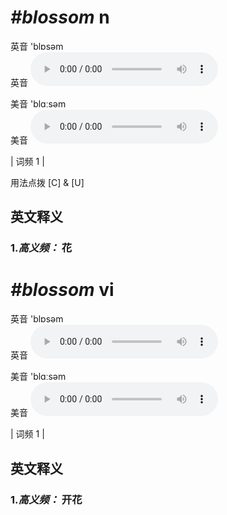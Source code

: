 # ***\#blossom*** n
英音 'blɒsəm  
英音
<audio src="./media/blossom-B.aac" controls="controls"></audio>

美音 'blɑːsəm  
美音
<audio src="./media/blossom.aac" controls="controls"></audio>



| 词频 1 |  

用法点拨  [C] & [U]

英文释义
---
### 1.*高义频：* **花**  


# ***\#blossom*** vi
英音 'blɒsəm  
英音
<audio src="./media/blossom-B.aac" controls="controls"></audio>

美音 'blɑːsəm  
美音
<audio src="./media/blossom.aac" controls="controls"></audio>



| 词频 1 |  

英文释义
---
### 1.*高义频：* **开花**  


